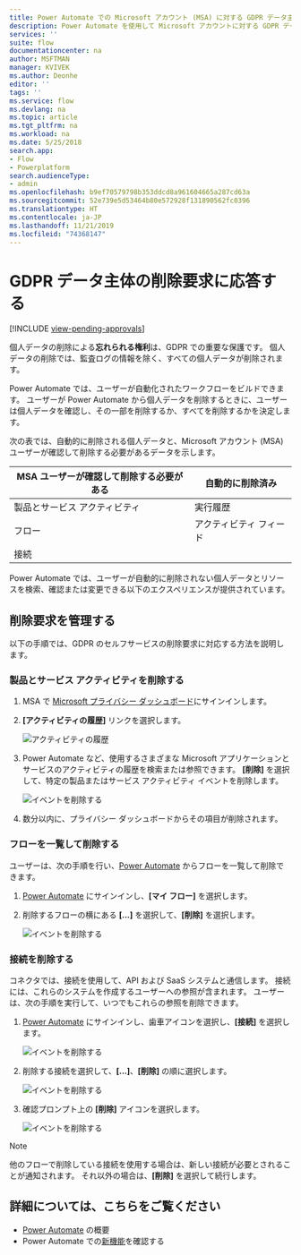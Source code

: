 ```yaml
---
title: Power Automate での Microsoft アカウント (MSA) に対する GDPR データ主体の削除要求 | Microsoft Docs
description: Power Automate を使用して Microsoft アカウントに対する GDPR データ主体の削除要求に応答する方法を説明します。
services: ''
suite: flow
documentationcenter: na
author: MSFTMAN
manager: KVIVEK
ms.author: Deonhe
editor: ''
tags: ''
ms.service: flow
ms.devlang: na
ms.topic: article
ms.tgt_pltfrm: na
ms.workload: na
ms.date: 5/25/2018
search.app:
- Flow
- Powerplatform
search.audienceType:
- admin
ms.openlocfilehash: b9ef70579798b353ddcd8a961604665a287cd63a
ms.sourcegitcommit: 52e739e5d53464b80e572928f131890562fc0396
ms.translationtype: HT
ms.contentlocale: ja-JP
ms.lasthandoff: 11/21/2019
ms.locfileid: "74368147"
---
```

# <a name="respond-to-gdpr-data-subject-delete-requests"></a>GDPR データ主体の削除要求に応答する
[!INCLUDE [view-pending-approvals](includes/cc-rebrand.md)]

個人データの削除による**忘れられる権利**は、GDPR での重要な保護です。 個人データの削除では、監査ログの情報を除く、すべての個人データが削除されます。

Power Automate では、ユーザーが自動化されたワークフローをビルドできます。 ユーザーが Power Automate から個人データを削除するときに、ユーザーは個人データを確認し、その一部を削除するか、すべてを削除するかを決定します。

次の表では、自動的に削除される個人データと、Microsoft アカウント (MSA) ユーザーが確認して削除する必要があるデータを示します。

|MSA ユーザーが確認して削除する必要がある|自動的に削除済み|
|------|------|
|製品とサービス アクティビティ|実行履歴|
|フロー|アクティビティ フィード|
|接続||

Power Automate では、ユーザーが自動的に削除されない個人データとリソースを検索、確認または変更できる以下のエクスペリエンスが提供されています。

## <a name="manage-delete-requests"></a>削除要求を管理する

以下の手順では、GDPR のセルフサービスの削除要求に対応する方法を説明します。

### <a name="delete-product-and-service-activity"></a>製品とサービス アクティビティを削除する

1. MSA で [Microsoft プライバシー ダッシュボード](https://account.microsoft.com/privacy/)にサインインします。
1. **[アクティビティの履歴]** リンクを選択します。

    ![アクティビティの履歴](./media/gdpr-dsr-export-msa/activityhistory.png)

1. Power Automate など、使用するさまざまな Microsoft アプリケーションとサービスのアクティビティの履歴を検索または参照できます。 **[削除]** を選択して、特定の製品またはサービス アクティビティ イベントを削除します。

    ![イベントを削除する](./media/gdpr-dsr-delete-msa/deleteevent.png)

1. 数分以内に、プライバシー ダッシュボードからその項目が削除されます。

### <a name="list-and-delete-flows"></a>フローを一覧して削除する

ユーザーは、次の手順を行い、[Power Automate](https://flow.microsoft.com) からフローを一覧して削除できます。

1. [Power Automate](https://flow.microsoft.com) にサインインし、**[マイ フロー]** を選択します。

1. 削除するフローの横にある **[...]** を選択して、**[削除]** を選択します。

    ![イベントを削除する](./media/gdpr-dsr-delete-msa/deleteflow.png)

### <a name="delete-connections"></a>接続を削除する

コネクタでは、接続を使用して、API および SaaS システムと通信します。 接続には、これらのシステムを作成するユーザーへの参照が含まれます。 ユーザーは、次の手順を実行して、いつでもこれらの参照を削除できます。

1. [Power Automate](https://flow.microsoft.com) にサインインし、歯車アイコンを選択し、**[接続]** を選択します。

    ![イベントを削除する](./media/gdpr-dsr-delete-msa/deleteconnections.png)

1. 削除する接続を選択して、**[...]**、**[削除]** の順に選択します。

    ![イベントを削除する](./media/gdpr-dsr-delete-msa/delete-connection.png)

1. 確認プロンプト上の **[削除]** アイコンを選択します。

    ![イベントを削除する](./media/gdpr-dsr-delete-msa/confirmdelete.png)

> [!NOTE]
> 他のフローで削除している接続を使用する場合は、新しい接続が必要とされることが通知されます。 それ以外の場合は、**[削除]** を選択して続行します。
>
>

## <a name="learn-more"></a>詳細については、こちらをご覧ください

* [Power Automate](getting-started.md) の概要
* Power Automate での[新機能](release-notes.md)を確認する
